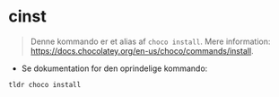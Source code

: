 # cinst

> Denne kommando er et alias af `choco install`.
> Mere information: <https://docs.chocolatey.org/en-us/choco/commands/install>.

- Se dokumentation for den oprindelige kommando:

`tldr choco install`
